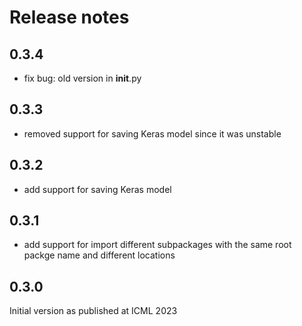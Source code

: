 # Release notes

<!-- do not remove -->

## 0.3.4

- fix bug: old version in __init__.py


## 0.3.3

- removed support for saving Keras model since it was unstable



## 0.3.2

- add support for saving Keras model



## 0.3.1

- add support for import different subpackages with the same root packge name and different locations



## 0.3.0

Initial version as published at ICML 2023


